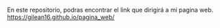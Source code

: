En este repositorio, podras encontrar el link que dirigirá a mi pagina web.
https://gilean16.github.io/pagina_web/
